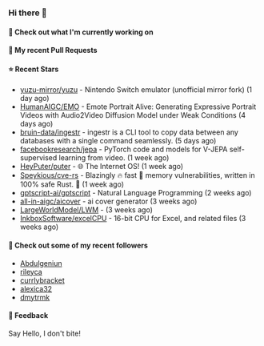 ### Hi there 👋

#### 👷 Check out what I'm currently working on

#### 🔨 My recent Pull Requests


#### ⭐ Recent Stars

- [yuzu-mirror/yuzu](https://github.com/yuzu-mirror/yuzu) - Nintendo Switch emulator (unofficial mirror fork) (1 day ago)
- [HumanAIGC/EMO](https://github.com/HumanAIGC/EMO) - Emote Portrait Alive: Generating Expressive Portrait Videos with Audio2Video Diffusion Model under Weak Conditions (4 days ago)
- [bruin-data/ingestr](https://github.com/bruin-data/ingestr) - ingestr is a CLI tool to copy data between any databases with a single command seamlessly. (5 days ago)
- [facebookresearch/jepa](https://github.com/facebookresearch/jepa) - PyTorch code and models for V-JEPA self-supervised learning from video. (1 week ago)
- [HeyPuter/puter](https://github.com/HeyPuter/puter) - 🌐 The Internet OS! (1 week ago)
- [Speykious/cve-rs](https://github.com/Speykious/cve-rs) - Blazingly 🔥 fast 🚀 memory vulnerabilities, written in 100% safe Rust. 🦀 (1 week ago)
- [gptscript-ai/gptscript](https://github.com/gptscript-ai/gptscript) - Natural Language Programming (2 weeks ago)
- [all-in-aigc/aicover](https://github.com/all-in-aigc/aicover) - ai cover generator (3 weeks ago)
- [LargeWorldModel/LWM](https://github.com/LargeWorldModel/LWM) -  (3 weeks ago)
- [InkboxSoftware/excelCPU](https://github.com/InkboxSoftware/excelCPU) - 16-bit CPU for Excel, and related files (3 weeks ago)

#### 👯 Check out some of my recent followers

- [Abdulgeniun](https://github.com/Abdulgeniun)
- [rileyca](https://github.com/rileyca)
- [currlybracket](https://github.com/currlybracket)
- [alexica32](https://github.com/alexica32)
- [dmytrmk](https://github.com/dmytrmk)

#### 💬 Feedback

Say Hello, I don't bite!